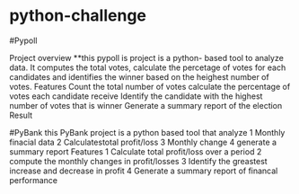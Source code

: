 # python-challenge
#Pypoll

Project overview **this pypoll is project is a python- based tool to analyze data.
It computes the total votes, calculate the percetage of votes for each candidates and identifies the winner based on the heighest number of votes.
Features
 Count the total number of votes
 calculate the percentage of votes each candidate receive
 Identify the candidate with the highest number of votes that is winner
 Generate a summary report of the election Result

#PyBank 
this PyBank project is a python based tool that analyze
1 Monthly finacial data
2 Calculatestotal profit/loss
3 Monthly change
4 generate a summary report
Features 1 Calculate total profit/loss over a period
2 compute the monthly changes in profit/losses
3 Identify the greastest increase and decrease in profit
4 Generate a summary report of financal performance